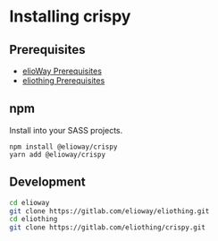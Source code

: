 # Installing crispy

## Prerequisites

- [elioWay Prerequisites](https://elioway.gitlab.io/installing.html)
- [eliothing Prerequisites](https://elioway.gitlab.io/eliothing/installing.html)

## npm

Install into your SASS projects.

```
npm install @elioway/crispy
yarn add @elioway/crispy
```

## Development

```bash
cd elioway
git clone https://gitlab.com/elioway/eliothing.git
cd eliothing
git clone https://gitlab.com/eliothing/crispy.git
```
